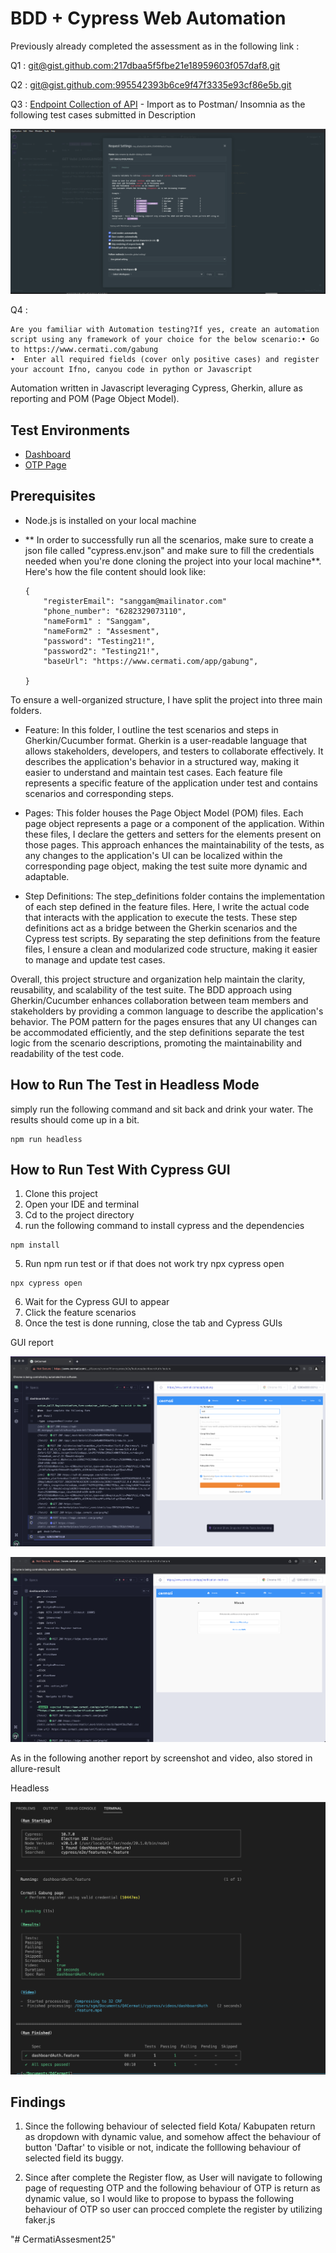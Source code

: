 # BDD + Cypress Web Automation

Previously already completed the assessment as in the following link :

Q1 : [ git@gist.github.com:217dbaa5f5fbe21e18959603f057daf8.git](https://gist.github.com/purrarri/217dbaa5f5fbe21e18959603f057daf8)

Q2 : [ git@gist.github.com:995542393b6ce9f47f3335e93cf86e5b.git](https://gist.github.com/purrarri/995542393b6ce9f47f3335e93cf86e5b)

Q3 : [ Endpoint Collection of API](Q3_2023-07-20.json) - Import as to Postman/ Insomnia as the following test cases submitted in Description

![test cases-description](Q3_Screenshot_of_API_testcases.png)

Q4 :
```
Are you familiar with Automation testing?If yes, create an automation script using any framework of your choice for the below scenario:• Go to https://www.cermati.com/gabung
•  Enter all required fields (cover only positive cases) and register your account Ifno, canyou code in python or Javascript
```
Automation written in Javascript leveraging Cypress, Gherkin, allure as reporting and POM (Page Object Model).

## Test Environments

- [Dashboard](https://www.cermati.com/app/gabung)
- [OTP Page](https://www.cermati.com/app/verification-methods)


## Prerequisites

- Node.js is installed on your local machine
- ** In order to successfully run all the scenarios, make sure to create a json file called "cypress.env.json" and make sure to fill the credentials needed when you're done cloning the project into your local machine**. Here's how the file content should look like:

  ```
  {
      "registerEmail": "sanggam@mailinator.com"
      "phone_number": "6282329073110",
      "nameForm1" : "Sanggam",
      "nameForm2" : "Assesment",
      "password": "Testing21!",
      "password2": "Testing21!",
      "baseUrl": "https://www.cermati.com/app/gabung",

  }
  ```

To ensure a well-organized structure, I have split the project into three main folders.

- Feature: In this folder, I outline the test scenarios and steps in Gherkin/Cucumber format. Gherkin is a user-readable language that allows stakeholders, developers, and testers to collaborate effectively. It describes the application's behavior in a structured way, making it easier to understand and maintain test cases. Each feature file represents a specific feature of the application under test and contains scenarios and corresponding steps.

- Pages: This folder houses the Page Object Model (POM) files. Each page object represents a page or a component of the application. Within these files, I declare the getters and setters for the elements present on those pages. This approach enhances the maintainability of the tests, as any changes to the application's UI can be localized within the corresponding page object, making the test suite more dynamic and adaptable.

- Step Definitions: The step_definitions folder contains the implementation of each step defined in the feature files. Here, I write the actual code that interacts with the application to execute the tests. These step definitions act as a bridge between the Gherkin scenarios and the Cypress test scripts. By separating the step definitions from the feature files, I ensure a clean and modularized code structure, making it easier to manage and update test cases.

Overall, this project structure and organization help maintain the clarity, reusability, and scalability of the test suite. The BDD approach using Gherkin/Cucumber enhances collaboration between team members and stakeholders by providing a common language to describe the application's behavior. The POM pattern for the pages ensures that any UI changes can be accommodated efficiently, and the step definitions separate the test logic from the scenario descriptions, promoting the maintainability and readability of the test code.

## How to Run The Test in Headless Mode

simply run the following command and sit back and drink your water. The results should come up in a bit.

    npm run headless

## How to Run Test With Cypress GUI

1. Clone this project
2. Open your IDE and terminal
3. Cd to the project directory
4. run the following command to install cypress and the dependencies

```
npm install
```

5. Run npm run test or if that does not work try npx cypress open

```
npx cypress open
```

6. Wait for the Cypress GUI to appear
7. Click the feature scenarios 
8. Once the test is done running, close the tab and Cypress GUIs

GUI report

![npx cypress open](1.png)

![run completed](completed.png)

As in the following another report by screenshot and video, also stored in allure-result

Headless

![run as in headless/ npm run headless](2.png)

## Findings

1. Since the following behaviour of selected field Kota/ Kabupaten return as dropdown with dynamic value, and somehow affect the behaviour of button 'Daftar' to visible or not, indicate the folllowing behaviour of selected field its buggy.

2. Since after complete the Register flow, as User will navigate to following page of requesting OTP and the following behaviour of OTP is return as dynamic value, so I would like to propose to bypass the following behaviour of OTP so user can procced complete the register by utilizing faker.js

"# CermatiAssesment25" 

